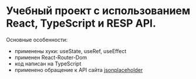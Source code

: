 # Учебный проект с использованием React, TypeScript и RESP API.

Основные особенности:
* применены хуки: useState, useRef, useEffect
* применен React-Router-Dom
* код написан на TypeScript
* применено обращение к API сайта [jsonplaceholder](https://jsonplaceholder.typicode.com/)
